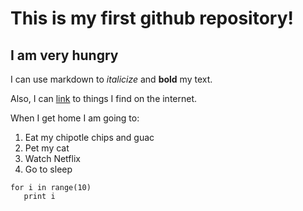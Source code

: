 # This is my first github repository!

## I am very hungry

I can use markdown to *italicize* and **bold** my text. 

Also, I can [link](https://www.youtube.com/watch?v=0i_QkAwCgws) to 
things I find on the internet. 

When I get home I am going to: 
1. Eat my chipotle chips and guac
1. Pet my cat
1. Watch Netflix
1. Go to sleep

```{python}
for i in range(10)
   print i 
```


